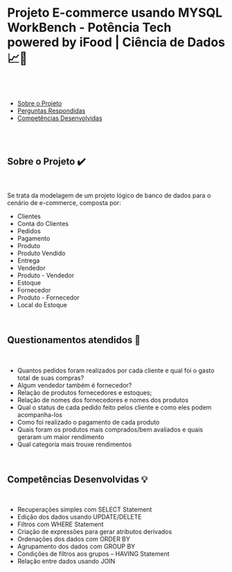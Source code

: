 <a id='ancora'></a>
# Projeto E-commerce usando MYSQL WorkBench - Potência Tech powered by iFood | Ciência de Dados 📈🏬

<br><br>

- [Sobre o Projeto](#ancora1) <br>
- [Perguntas Respondidas](#ancora2) <br>
- [Competências Desenvolvidas](#ancora3)

<br><br>

<a id="ancora1"></a>
## Sobre o Projeto ✔️

<br>

Se trata da modelagem de um projeto lógico de banco de dados para o cenário de e-commerce, composta por:

* Clientes
* Conta do Clientes
* Pedidos
* Pagamento
* Produto
* Produto Vendido
* Entrega
* Vendedor
* Produto - Vendedor
* Estoque
* Fornecedor
* Produto - Fornecedor
* Local do Estoque

<br>

<a id="ancora2"></a>
## Questionamentos atendidos 📝

<br>

* Quantos pedidos foram realizados por cada cliente e qual foi o gasto total de suas compras?
* Algum vendedor também é fornecedor?
* Relação de produtos fornecedores e estoques;
* Relação de nomes dos fornecedores e nomes dos produtos
* Qual o status de cada pedido feito pelos cliente e como eles podem acompanha-los
* Como foi realizado o pagamento de cada produto
* Quais foram os produtos mais comprados/bem avaliados e quais geraram um maior rendimento
* Qual categoria mais trouxe rendimentos

<br>

<a id="ancora3"></a>
## Competências Desenvolvidas 💡

<br>

* Recuperações simples com SELECT Statement
* Edição dos dados usando UPDATE/DELETE
* Filtros com WHERE Statement
* Criação de expressões para gerar atributos derivados
* Ordenações dos dados com ORDER BY
* Agrupamento dos dados com GROUP BY
* Condições de filtros aos grupos – HAVING Statement
* Relação entre dados usando JOIN

<br>
